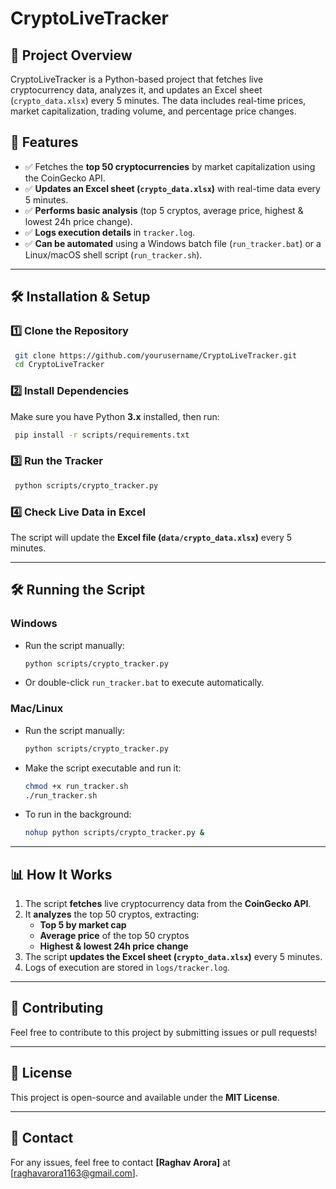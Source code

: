 # CryptoLiveTracker

## 📌 Project Overview
CryptoLiveTracker is a Python-based project that fetches live cryptocurrency data, analyzes it, and updates an Excel sheet (`crypto_data.xlsx`) every 5 minutes. The data includes real-time prices, market capitalization, trading volume, and percentage price changes.

## 🚀 Features
- ✅ Fetches the **top 50 cryptocurrencies** by market capitalization using the CoinGecko API.
- ✅ **Updates an Excel sheet (`crypto_data.xlsx`)** with real-time data every 5 minutes.
- ✅ **Performs basic analysis** (top 5 cryptos, average price, highest & lowest 24h price change).
- ✅ **Logs execution details** in `tracker.log`.
- ✅ **Can be automated** using a Windows batch file (`run_tracker.bat`) or a Linux/macOS shell script (`run_tracker.sh`).

---

## 🛠 Installation & Setup

### **1️⃣ Clone the Repository**
```sh
 git clone https://github.com/yourusername/CryptoLiveTracker.git
 cd CryptoLiveTracker
```

### **2️⃣ Install Dependencies**
Make sure you have Python **3.x** installed, then run:
```sh
 pip install -r scripts/requirements.txt
```

### **3️⃣ Run the Tracker**
```sh
 python scripts/crypto_tracker.py
```

### **4️⃣ Check Live Data in Excel**
The script will update the **Excel file (`data/crypto_data.xlsx`)** every 5 minutes.

---

## 🛠 Running the Script

### **Windows**
- Run the script manually:
  ```sh
  python scripts/crypto_tracker.py
  ```
- Or double-click `run_tracker.bat` to execute automatically.

### **Mac/Linux**
- Run the script manually:
  ```sh
  python scripts/crypto_tracker.py
  ```
- Make the script executable and run it:
  ```sh
  chmod +x run_tracker.sh
  ./run_tracker.sh
  ```
- To run in the background:
  ```sh
  nohup python scripts/crypto_tracker.py &
  ```

---

## 📊 How It Works
1. The script **fetches** live cryptocurrency data from the **CoinGecko API**.
2. It **analyzes** the top 50 cryptos, extracting:
   - **Top 5 by market cap**
   - **Average price** of the top 50 cryptos
   - **Highest & lowest 24h price change**
3. The script **updates the Excel sheet (`crypto_data.xlsx`)** every 5 minutes.
4. Logs of execution are stored in `logs/tracker.log`.

---

## 🤝 Contributing
Feel free to contribute to this project by submitting issues or pull requests!

---

## 📜 License
This project is open-source and available under the **MIT License**.

---

## 📧 Contact
For any issues, feel free to contact **[Raghav Arora]** at [raghavarora1163@gmail.com].

